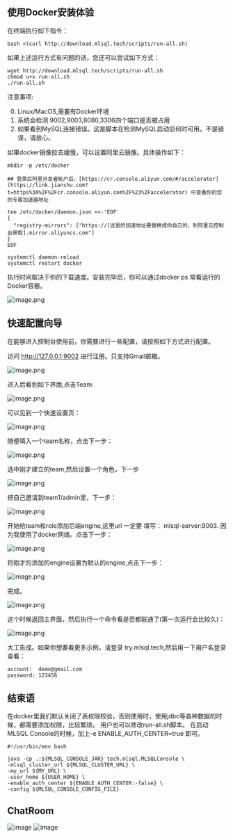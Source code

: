 ## 使用Docker安装体验

在终端执行如下指令：

```shell
bash <(curl http://download.mlsql.tech/scripts/run-all.sh)
```

如果上述运行方式有问题的话，您还可以尝试如下方式：

```
wget http://download.mlsql.tech/scripts/run-all.sh
chmod u+x run-all.sh
./run-all.sh
```

注意事项:

0. Linux/MacOS,需要有Docker环境
1. 系统会检测 9002,9003,8080,3306四个端口是否被占用
2. 如果看到MySQL连接错误。这是脚本在检测MySQL启动后何时可用。不是错误，请放心。


如果docker镜像拉去缓慢，可以设置阿里云镜像。具体操作如下：

```shell
mkdir -p /etc/docker

## 登录后阿里开发者帐户后，[https://cr.console.aliyun.com/#/accelerator](https://link.jianshu.com?t=https%3A%2F%2Fcr.console.aliyun.com%2F%23%2Faccelerator) 中查看你的您的专属加速器地址

tee /etc/docker/daemon.json <<-'EOF'
{
  "registry-mirrors": ["https://[这里的加速地址要替换成你自己的，到阿里云控制台获取].mirror.aliyuncs.com"]
}
EOF

systemctl daemon-reload
systemctl restart docker
```

执行时间取决于你的下载速度。安装完毕后，你可以通过docker ps 常看运行的Docker容器。

![image.png](http://docs.mlsql.tech/upload_images/1063603-004da41021835b54.png?imageMogr2/auto-orient/strip%7CimageView2/2/w/1240)


## 快速配置向导

在能够进入控制台使用前，你需要进行一些配置，请按照如下方式进行配置。


访问 http://127.0.0.1:9002 进行注册。只支持Gmail邮箱。

![image.png](http://docs.mlsql.tech/upload_images/1063603-5dbdcd1e735e9681.png?imageMogr2/auto-orient/strip%7CimageView2/2/w/1240)

进入后看到如下界面,点击Team:

![image.png](http://docs.mlsql.tech/upload_images/WX20190807-095256.png)

可以见到一个快速设置页：

![image.png](http://docs.mlsql.tech/upload_images/WX20190807-095357.png)

随便填入一个team名称，点击下一步：


![image.png](http://docs.mlsql.tech/upload_images/WX20190807-095440.png)

选中刚才建立的team,然后设置一个角色，下一步

![image.png](http://docs.mlsql.tech/upload_images/WX20190807-095542.png)

把自己邀请到team1/admin里，下一步：

![image.png](http://docs.mlsql.tech/upload_images/WX20190807-095644.png)

开始给team和role添加后端engine,这里url 一定要 填写： mlsql-server:9003. 因为我使用了docker网络。点击下一步：

![image.png](http://docs.mlsql.tech/upload_images/WX20190807-095834.png)

将刚才的添加的engine设置为默认的engine,点击下一步：

![image.png](http://docs.mlsql.tech/upload_images/WX20190807-095955.png)

完成。

![image.png](http://docs.mlsql.tech/upload_images/WX20190807-100026.png)

这个时候返回主界面，然后执行一个命令看是否都联通了(第一次运行会比较久)：

![image.png](http://docs.mlsql.tech/upload_images/WX20190807-100144.png)

大工告成。如果你想要看更多示例，请登录 try.mlsql.tech,然后用一下用户名登录查看：

```
account:  demo@gmail.com
password: 123456
```


## 结束语
在docker里我们默认关闭了表权限校验，否则使用时，使用jdbc等各种数据的时候，都需要添加权限，比较繁琐。
用户也可以修改run-all.sh脚本。
在启动MLSQL Console的时候，加上-e ENABLE_AUTH_CENTER=true 即可。

```shell
#!/usr/bin/env bash

java -cp .:${MLSQL_CONSOLE_JAR} tech.mlsql.MLSQLConsole \
-mlsql_cluster_url ${MLSQL_CLUSTER_URL} \
-my_url ${MY_URL} \
-user_home ${USER_HOME} \
-enable_auth_center ${ENABLE_AUTH_CENTER:-false} \
-config ${MLSQL_CONSOLE_CONFIG_FILE}
```

## ChatRoom
![image](http://upload-images.jianshu.io/upload_images/1063603-f32dd474770fe70d.png?imageMogr2/auto-orient/strip%7CimageView2/2/w/160) 
![image](http://upload-images.jianshu.io/upload_images/1063603-27e80786d337fc7d.png?imageMogr2/auto-orient/strip%7CimageView2/2/w/160)